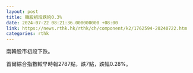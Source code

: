 ```yaml
---
layout: post
title: 韓股初段跌約0.3%
date: 2024-07-22 08:21:36.000000000 +08:00
link: https://news.rthk.hk/rthk/ch/component/k2/1762594-20240722.htm
categories: rthk
---
```


南韓股市初段下跌。

首爾綜合指數較早時報2787點，跌7點，跌幅0.28%。
